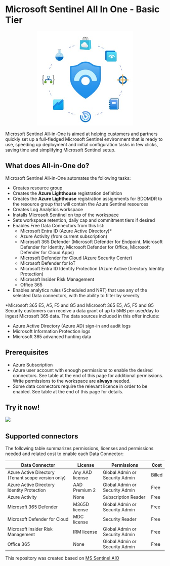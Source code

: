 # Microsoft Sentinel All In One - Basic Tier

<p align="center">
<img src="./Media/Sentinel All-in-One logo.jpg?raw=true">
</p>

Microsoft Sentinel All-in-One is aimed at helping customers and partners quickly set up a full-fledged Microsoft Sentinel environment that is ready to use, speeding up deployment and initial configuration tasks in few clicks, saving time and simplifying Microsoft Sentinel setup.


## What does All-in-One do?

Microsoft Sentinel All-in-One automates the following tasks:

- Creates resource group
- Creates the **Azure Lighthouse** registration definition
- Creates the **Azure Lighthouse** registration assignments for BDOMDR to the resource group that will contain the Azure Sentinel resources
- Creates Log Analytics workspace
- Installs Microsoft Sentinel on top of the workspace
- Sets workspace retention, daily cap and commitment tiers if desired
- Enables Free Data Connectors from this list:
    + Microsoft Entra ID (Azure Active Directory)*
    + Azure Activity (from current subscription)
    + Microsoft 365 Defender (Microsoft Defender for Endpoint, Microsoft Defender for Identity, Microsoft Defender for Office, Microsoft Defender for Cloud Apps)
    + Microsoft Defender for Cloud (Azure Security Center)
    + Microsoft Defender for IoT
    + Microsoft Entra ID Identity Protection (Azure Active Directory Identity Protection)
    + Microsoft Insider Risk Management
    + Office 365
- Enables analytics rules (Scheduled and NRT) that use any of the selected Data connectors, with the ability to filter by severity

*Microsoft 365 E5, A5, F5 and G5 and Microsoft 365 E5, A5, F5 and G5 Security customers can receive a data grant of up to 5MB per user/day to ingest Microsoft 365 data.
The data sources included in this offer include:
   + Azure Active Directory (Azure AD) sign-in and audit logs
   + Microsoft Information Protection logs
   + Microsoft 365 advanced hunting data

## Prerequisites

- Azure Subscription
- Azure user account with enough permissions to enable the desired connectors. See table at the end of this page for additional permissions. Write permissions to the workspace are **always** needed.
- Some data connectors require the relevant licence in order to be enabled. See table at the end of this page for details.

## Try it now!
<a href="https://portal.azure.com/#create/Microsoft.Template/uri/https%3A%2F%2Fraw.githubusercontent.com%2FYinonGindi%2FMSSentinel%2Fmain%2FAIO%2Fazuredeploy.json/createUIDefinitionUri/https%3A%2F%2Fraw.githubusercontent.com%2FYinonGindi%2FMSSentinel%2Fmain%2FAIO%2FcreateUiDefinition.json"><img src="https://aka.ms/deploytoazurebutton"></a>

## Supported connectors

The following table summarizes permissions, licenses and permissions needed and related cost to enable each Data Connector:

| Data Connector                                 | License         |  Permissions                    | Cost      |
| ---------------------------------------------- | --------------- |---------------------------------|-----------|
| Azure Active Directory (Tenant scope version only) | Any AAD license | Global Admin or Security Admin  | Billed    |
| Azure Active Directory Identity Protection  | AAD Premium 2   | Global Admin or Security Admin  | Free      |
| Azure Activity                                 | None            | Subscription Reader             | Free      |
| Microsoft 365 Defender                         | M365D license   | Global Admin or Security Admin  | Free      |
| Microsoft Defender for Cloud                   | MDC license     | Security Reader                 | Free      |
| Microsoft Insider Risk Management              | IRM license     | Global Admin or Security Admin  | Free      |
| Office 365                                     | None            | Global Admin or Security Admin  | Free      |




This repository was created based on <a href="https://github.com/Azure/Azure-Sentinel/tree/master/Tools/Sentinel-All-In-One">MS Sentinel AIO</a>
